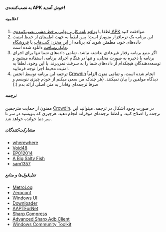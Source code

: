 #### به نصب‌کننده‌ی APK خوش آمدید!

##### اعلامیه
1. لطفا با [توافق‌نامه کاربر نهایی و خط مشی نصب‌کننده‌ی APK](https://github.com/Paving-Base/APK-Installer/blob/main/Privacy.md) موافقت کنید.
2. این برنامه یک نرم‌افزار منبع‌باز است؛ پس لطفاً به جهت اطمینان از حفظ امنیت داده‌های خود، مطمئن شوید که برنامه از [این مخزن گیت‌هاب](https://github.com/Paving-Base/APK-Installer) یا [ فروشگاه مایکروسافت](https://apps.microsoft.com/store/detail/9P2JFQ43FPPG) دانلود شده است.
3. اگر منبع برنامه رفتار غیرعادی نداشته نباشد، تمامی داده‌های شما تنها برای اجرای برنامه یا ذخیره به صورت محلی، و تنها در هنگام اجرای برنامه، استفاده میشود و توسعه‌دهندگان هیچکدام از داده‌های شما را به سرقت نمی‌برند. با این وجود، لطفاً به امنیت محیط اجرا توجه فرمایید.
4. ترجمه این برنامه توسط انجمن [Crowdin](https://crowdin.com/project/APKInstaller "Crowdin") انجام شده است، و تمامی متون الزاماً دیدگاه مولفین را بیان نمیکنند. {هر چندکه من سعی میکنم از خودم چیزی ننویسم و صرفا ترجمه‌ای وفادار به متن اصلی ارائه بدم (:}

##### ترجمه
ممنون از حمایت مترجمین [Crowdin](https://crowdin.com/project/APKInstaller "Crowdin"). در صورت وجود اشکال در ترجمه، میتوانید این ترجمه را اصلاح کنید. و لطفا ترجمه‌ای موقرانه انجام دهید. هرچیزی که بنویسید در سر تا سر دنیا خوانده خواهد شد.

##### مشارکت‌کنندگان
- [wherewhere](https://github.com/wherewhere)
- [Void48](https://github.com/Void48)
- [EP012014](https://github.com/EP012014)
- [A Big Salty Fish](https://github.com/bigsaltyfishes)
- [sam1357](https://github.com/sam1357)

##### نقل‌قول‌ها و منابع
- [MetroLog](https://github.com/roubachof/MetroLog "MetroLog")
- [Zeroconf](https://github.com/novotnyllc/Zeroconf "Zeroconf")
- [Windows UI](https://github.com/microsoft/microsoft-ui-xaml "Windows UI")
- [Downloader](https://github.com/bezzad/Downloader "Downloader")
- [AAPTForNet](https://github.com/canheo136/QuickLook.Plugin.ApkViewer "AAPTForNet")
- [Sharp Compress](https://github.com/adamhathcock/sharpcompress "Sharp Compress")
- [Advanced Sharp Adb Client](https://github.com/yungd1plomat/AdvancedSharpAdbClient "Advanced Sharp Adb Client")
- [Windows Community Toolkit](https://github.com/CommunityToolkit/WindowsCommunityToolkit "Windows Community Toolkit")